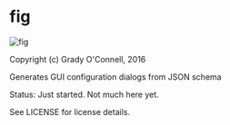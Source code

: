 fig
===

![fig](https://imgur.com/1R3ROsE.png)

Copyright (c) Grady O'Connell, 2016

Generates GUI configuration dialogs from JSON schema

Status: Just started. Not much here yet.

See LICENSE for license details.

